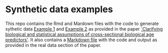 # Synthetic data examples 
This repo contains the Rmd and Mardown files with the code to generate sythetic data [Example 1](Example1.md) and [Example 2](Example1.md) as provided in the paper [`Clarifying biological and statistical assumptions of cross-sectional biological age predictors'](https://www.biorxiv.org/content/10.1101/2023.01.01.522413). It also contains a [Markdown file](Analysis_LLS_partoffs_knitversion.md) with the code and output as provided in the real data section of the paper. 
